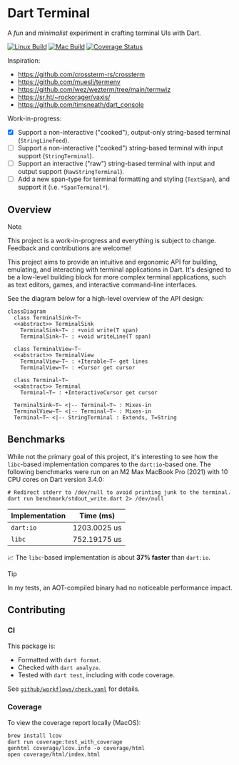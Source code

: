 # Dart Terminal

A _fun_ and _minimalist_ experiment in crafting terminal UIs with Dart.

[![Linux Build](https://github.com/matanlurey/dt/actions/workflows/linux.yaml/badge.svg)](https://github.com/matanlurey/dt/actions/workflows/linux.yaml)
[![Mac Build](https://github.com/matanlurey/dt/actions/workflows/macos.yaml/badge.svg)](https://github.com/matanlurey/dt/actions/workflows/macos.yaml)
[![Coverage Status](https://coveralls.io/repos/github/matanlurey/dt/badge.svg?branch=main)](https://coveralls.io/github/matanlurey/dt?branch=main)

Inspiration:

- <https://github.com/crossterm-rs/crossterm>
- <https://github.com/muesli/termenv>
- <https://github.com/wez/wezterm/tree/main/termwiz>
- <https://sr.ht/~rockorager/vaxis/>
- <https://github.com/timsneath/dart_console>

Work-in-progress:

- [x] Support a non-interactive ("cooked"), output-only string-based terminal
  (`StringLineFeed`).
- [ ] Support a non-interactive ("cooked") string-based terminal with input
  support (`StringTerminal`).
- [ ] Support an interactive ("raw") string-based terminal with input and output
  support (`RawStringTerminal`).
- [ ] Add a new span-type for terminal formatting and styling (`TextSpan`), and
  support it (i.e. `*SpanTerminal*`).

## Overview

> [!NOTE]
> This project is a work-in-progress and everything is subject to change.
> Feedback and contributions are welcome!

This project aims to provide an intuitive and ergonomic API for building,
emulating, and interacting with terminal applications in Dart. It's designed to
be a low-level building block for more complex terminal applications, such as
text editors, games, and interactive command-line interfaces.

See the diagram below for a high-level overview of the API design:

```mermaid
classDiagram
  class TerminalSink~T~
  <<abstract>> TerminalSink
    TerminalSink~T~ : +void write(T span)
    TerminalSink~T~ : +void writeLine(T span)

  class TerminalView~T~
  <<abstract>> TerminalView
    TerminalView~T~ : +Iterable~T~ get lines
    TerminalView~T~ : +Cursor get cursor

  class Terminal~T~
  <<abstract>> Terminal
    Terminal~T~ : +InteractiveCursor get cursor
  
  TerminalSink~T~ <|-- Terminal~T~ : Mixes-in
  TerminalView~T~ <|-- Terminal~T~ : Mixes-in
  Terminal~T~ <|-- StringTerminal : Extends, T=String
```

<!--
```mermaid
classDiagram
  class TerminalView~T~
  <<abstract>> TerminalView
    TerminalView~T~ : +Cursor get cursor
    TerminalView~T~ : +Iterable~T~ get lines
  
  class TerminalSink~T~
  <<abstract>> TerminalSink
    TerminalSink~T~ : +void write(T span)
    TerminalSink~T~ : +void writeLine(T span)

  class TerminalBuffer~T~
  <<abstract>> TerminalBuffer

  TerminalView~T~ <|-- TerminalBuffer~T~ : Extends
  TerminalSink~T~ <|-- TerminalBuffer~T~ : Mixes-in
  TerminalBuffer~T~ <|-- StringTerminalBuffer : Extends, T=String

  class LineEditor~T~
  <<abstract>> LineEditor
    LineEditor~T~ : +LineCursor get cursor
    LineEditor~T~ : +void backspace()
    LineEditor~T~ : +void delete()

  class Terminal~T~
  <<abstract>> Terminal

  LineEditor~T~ <|-- Terminal~T~ : Mixes-in
  TerminalSink~T~ <|-- Terminal~T~ : Mixes-in
  TerminalView~T~ <|-- Terminal~T~ : Extends
  Terminal~T~ <|-- StringTerminal : Extends, T=String

  class TerminalController~T~
  <<abstract>> TerminalController
    TerminalController~T~ : +void clear()
    TerminalController~T~ : +ScreenCursor get cursor

  class RawTerminal~T~
  <<abstract>> RawTerminal

  Terminal~T~ <|-- RawTerminal~T~ : Extends
  TerminalController~T~ <|-- RawTerminal~T~ : Mixes-in
  RawTerminal~T~ <|-- RawStringTerminal : Extends, T=String
```
-->

## Benchmarks

While not the primary goal of this project, it's interesting to see how the
`libc`-based implementation compares to the `dart:io`-based one. The following
benchmarks were run on an M2 Max MacBook Pro (2021) with 10 CPU cores on Dart
version 3.4.0:

```shell
# Redirect stderr to /dev/null to avoid printing junk to the terminal.
dart run benchmark/stdout_write.dart 2> /dev/null
```

| Implementation | Time (ms)       |
| -------------- | --------------- |
| `dart:io`      |  1203.0025 us   |
| `libc`         |  752.19175 us   |

📈 The `libc`-based implementation is about **37% faster** than `dart:io`.

> [!TIP]
> In my tests, an AOT-compiled binary had no noticeable performance impact.

## Contributing

### CI

This package is:

- Formatted with `dart format`.
- Checked with `dart analyze`.
- Tested with `dart test`, including with code coverage.

See [`github/workflows/check.yaml`](./.github/workflows/check.yaml) for details.

### Coverage

To view the coverage report locally (MacOS):

```shell
brew install lcov
dart run coverage:test_with_coverage
genhtml coverage/lcov.info -o coverage/html
open coverage/html/index.html
```
